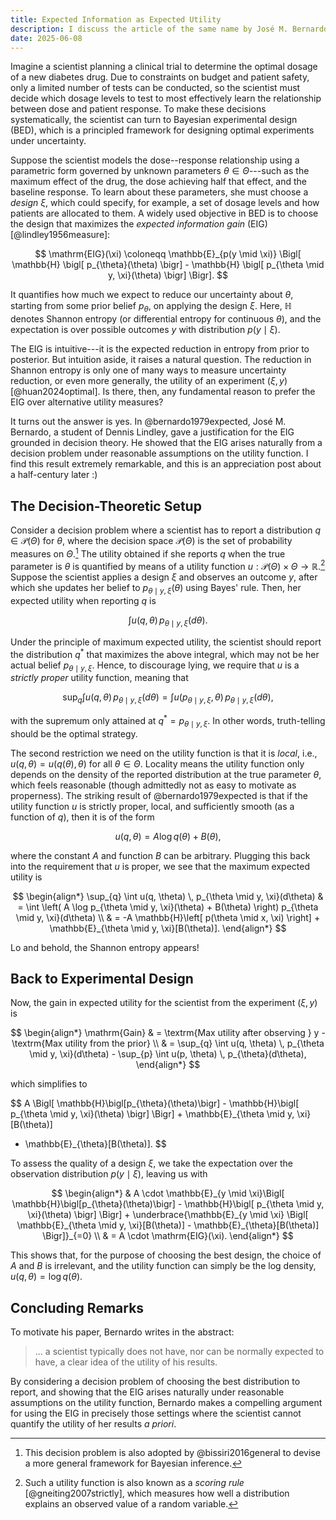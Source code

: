 ```yaml
---
title: Expected Information as Expected Utility
description: I discuss the article of the same name by José M. Bernardo from 1979, which shows that the expected information gain, a popular metric used in Bayesian experimental design, is itself a solution to a maximum expected utility problem under some assumptions on the utility function.
date: 2025-06-08
---
```


Imagine a scientist planning a clinical trial to determine the optimal dosage of a new diabetes
drug. Due to constraints on budget and patient safety, only a limited number of tests can be
conducted, so the scientist must decide which dosage levels to test to most
effectively learn the relationship between dose and patient response. To make
these decisions systematically, the scientist can turn to Bayesian experimental
design (BED), which is a principled framework for designing optimal
experiments under uncertainty.

Suppose the scientist models the dose--response relationship using a
parametric form governed by unknown parameters $\theta \in \Theta$---such as the
maximum effect of the drug, the dose achieving half that effect, and the
baseline response. To learn about these parameters, she must choose a _design_ $\xi$, which could
specify, for example, a set of dosage levels and how patients are allocated to them.
A widely used objective in BED is to choose the design that maximizes the _expected
information gain_ (EIG) [@lindley1956measure]:

$$
\mathrm{EIG}(\xi) \coloneqq \mathbb{E}_{p(y \mid \xi)} \Bigl[ \mathbb{H} \bigl[ p_{\theta}(\theta)
\bigr] - \mathbb{H} \bigl[ p_{\theta \mid y, \xi}(\theta) \bigr] \Bigr].
$$

It quantifies how much we expect to reduce our uncertainty about $\theta$, starting from some
prior belief $p_{\theta}$, on applying the design $\xi$. Here, $\mathbb{H}$ denotes Shannon entropy
(or differential entropy for continuous $\theta$), and the expectation is over possible outcomes $y$
with distribution $p(y \mid \xi)$.

The EIG is intuitive---it is the expected reduction in entropy from prior to posterior. But
intuition aside, it raises a natural question. The reduction in Shannon entropy is only one of many
ways to measure uncertainty reduction, or even more generally, the utility of an experiment $(\xi,
y)$ [@huan2024optimal]. Is there, then, any fundamental reason to prefer the EIG over alternative
utility measures?

It turns out the answer is yes. In @bernardo1979expected, José M. Bernardo, a student of Dennis
Lindley, gave a justification for the EIG grounded in decision theory. He showed
that the EIG arises naturally from a decision problem under reasonable
assumptions on the utility function. I find this result extremely remarkable,
and this is an appreciation post about a half-century later :)

## The Decision-Theoretic Setup

Consider a decision problem where a scientist has to report a distribution $q \in
\mathcal{P}(\Theta)$ for $\theta$, where the decision space $\mathcal{P}(\Theta)$ is the set of
probability measures on $\Theta$.[^generalized_bayes] The utility obtained if she reports $q$ when
the true parameter is $\theta$ is quantified by means of a utility function $u:\mathcal{P}(\Theta)
\times \Theta \to \mathbb{R}$.[^scoring_rule] Suppose the scientist applies a design $\xi$ and
observes an outcome $y$, after which she updates her belief to $p_{\theta \mid y, \xi}(\theta)$
using Bayes' rule. Then, her expected utility when reporting $q$ is

$$
\int u(q, \theta) \, p_{\theta \mid y, \xi}(d\theta).
$$

Under the principle of maximum expected utility, the scientist should report the distribution
$q^{*}$ that maximizes the above integral, which may not be her actual belief $p_{\theta \mid y,
\xi}$. Hence, to discourage lying, we require that $u$ is a _strictly proper_ utility function,
meaning that

$$
\sup_{q} \int u(q, \theta) \, p_{\theta \mid y, \xi}(d\theta) = \int u(p_{\theta \mid y, \xi}, \theta) \, p_{\theta \mid y, \xi}(d\theta),
$$

with the supremum only attained at $q^{*} = p_{\theta \mid y, \xi}$. In other words, truth-telling
should be the optimal strategy.

The second restriction we need on the utility function is that it is _local_, i.e., $u(q, \theta) =
u\bigl(q(\theta), \theta\bigr)$ for all $\theta \in \Theta$. Locality means the utility function
only depends on the density of the reported distribution at the true parameter $\theta$, which feels
reasonable (though admittedly not as easy to motivate as properness). The striking result of
@bernardo1979expected is that if the utility function $u$ is strictly proper, local, and
sufficiently smooth (as a function of $q$), then it is of the form

$$
u(q, \theta) = A \log q(\theta) + B(\theta),
$$

where the constant $A$ and function $B$ can be arbitrary. Plugging this back into the requirement
that $u$ is proper, we see that the maximum expected utility is

$$
\begin{align*}
\sup_{q} \int u(q, \theta) \, p_{\theta \mid y, \xi}(d\theta)
& = \int \left( A \log p_{\theta \mid y, \xi}(\theta) + B(\theta) \right) p_{\theta \mid y, \xi}(d\theta) \\
& = -A \mathbb{H}\left[ p(\theta \mid x, \xi) \right] + \mathbb{E}_{\theta \mid y, \xi}[B(\theta)].
\end{align*}
$$

Lo and behold, the Shannon entropy appears!

## Back to Experimental Design

Now, the gain in expected utility for the scientist from the experiment $(\xi, y)$ is

$$
\begin{align*}
\mathrm{Gain}
& = \textrm{Max utility after observing } y - \textrm{Max utility from the prior} \\
& = \sup_{q} \int u(q, \theta) \, p_{\theta \mid y, \xi}(d\theta) - \sup_{p} \int u(p, \theta) \, p_{\theta}(d\theta),
\end{align*}
$$

which simplifies to

$$
A \Bigl[ \mathbb{H}\bigl[p_{\theta}(\theta)\bigr] - \mathbb{H}\bigl[ p_{\theta \mid y, \xi}(\theta) \bigr] \Bigr] + \mathbb{E}_{\theta \mid y, \xi}[B(\theta)]
  - \mathbb{E}_{\theta}[B(\theta)].
$$

To assess the quality of a design $\xi$, we take the expectation over the observation distribution
$p(y \mid \xi)$, leaving us with

$$
\begin{align*}
& A \cdot \mathbb{E}_{y \mid \xi}\Bigl[ \mathbb{H}\bigl[p_{\theta}(\theta)\bigr] - \mathbb{H}\bigl[ p_{\theta \mid y, \xi}(\theta) \bigr] \Bigr] + \underbrace{\mathbb{E}_{y \mid \xi} \Bigl[ \mathbb{E}_{\theta \mid y, \xi}[B(\theta)] - \mathbb{E}_{\theta}[B(\theta)] \Bigr]}_{=0} \\
& = A \cdot \mathrm{EIG}(\xi).
\end{align*}
$$

This shows that, for the purpose of choosing the best design, the choice of $A$ and $B$ is
irrelevant, and the utility function can simply be the log density, $u(q, \theta) = \log q(\theta)$.

## Concluding Remarks

To motivate his paper, Bernardo writes in the abstract:

> ... a scientist typically does not have, nor can be normally expected to have, a clear idea of the
> utility of his results.

By considering a decision problem of choosing the best distribution to report, and showing that the
EIG arises naturally under reasonable assumptions on the utility function, Bernardo makes a
compelling argument for using the EIG in precisely those settings where the scientist cannot
quantify the utility of her results _a priori_.

[^scoring_rule]:
    Such a utility function is also known as a _scoring rule_ [@gneiting2007strictly],
    which measures how well a distribution explains an observed value of a random variable.

[^generalized_bayes]:
    This decision problem is also adopted by @bissiri2016general to devise a more
    general framework for Bayesian inference.
